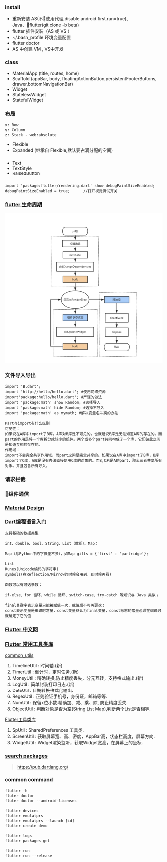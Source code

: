 

### install
- 重新安装 AS(不使用代理,disable.android.first.run=true)、Java、flutter(git clone -b beta)
- flutter 插件安装（AS 或 VS ）
- ~/.bash_profile 环境变量配置
- flutter doctor
- AS 中创建 VM , VS中开发

### class

- MaterialApp (title, routes, home)
- Scaffold (appBar, body, floatingActionButton,persistentFooterButtons, drawer,bottomNavigationBar)
- Widget
- StatelessWidget
- StatefulWidget

### 布局
```
x: Row
y: Column
z: Stack - web:absolute
```
- Flexible
- Expanded (继承自 Flexible,默认要占满分配的空间)

### 
- Text
- TextStyle
- RaisedButton


### 
```
import 'package:flutter/rendering.dart' show debugPaintSizeEnabled;
debugPaintSizeEnabled = true;      //打开视觉调试开关
```

### [flutter 生命周期](https://www.jianshu.com/p/c3c9beacbb94)
![生命周期](5316822-c9777f9315c20b2a.png)


### 文件导入导出
```
import 'B.dart';
import 'http://hello/hello.dart'; #使用网络资源
import'package:hello/hello.dart'; #严谨的做法
import 'package:math' show Random; #选择导入
import 'package:math' hide Random; #选择不导入
import 'package:math' as mymath; #解决变量名冲突的办法

Part与import有什么区别
可见性：
如果说在A库中import了B库，A库对B库是不可见的，也就是说B库是无法知道A库的存在的。而part的作用是将一个库拆分成较小的组件。两个或多个part共同构成了一个库，它们彼此之间是知道互相的存在的。
作用域：
import不会完全共享作用域，而part之间是完全共享的。如果说在A库中import了B库，B库import了C库，A库是没有办法直接使用C库的对象的。而B,C若是A的part，那么三者共享所有对象。并且包含所有导入。

```

### 请求拦截


### 组件通信

### [Material Design](https://material.io/tools/icons)

### [Dart编程语言入门](https://www.imooc.com/article/260329) 
```
支持基础的数据类型

int、double、bool、String、List（数组）、Map；

Map（与Python中的字典差不多），如Map gifts = {'first' : 'partridge'};

List
Runes(Unicode编码的字符串)
symbols(在Reflection/Mirrow的时候会用到，到时候再看)

函数可以有可选参数；

if-else、for 循环、while 循环、switch-case、try-catch 等知识与 Java 类似；

final关键字表示变量只能被赋值一次，赋值后不可再更改；
const表示变量是编译时常量，const变量默认为final变量，const标志的常量必须在编译时就确定了它的值 
```

### [Flutter 中文网](https://book.flutterchina.club/)


### [Flutter 常用工具类库](https://www.jianshu.com/p/425a7ff9d66e)
[common_utils](https://github.com/Sky24n/common_utils)

1. TimelineUtil : 时间轴.(新)
1. TimerUtil    : 倒计时，定时任务.(新)
1. MoneyUtil    : 精确转换,防止精度丢失，分元互转，支持格式输出.(新)
1. LogUtil      : 简单封装打印日志.(新)
1. DateUtil     : 日期转换格式化输出.
1. RegexUtil    : 正则验证手机号，身份证，邮箱等等.
1. NumUtil      : 保留x位小数.精确加、减、乘、除, 防止精度丢失.
1. ObjectUtil  : 判断对象是否为空(String List Map),判断两个List是否相等.

[Flutter工具类库](https://github.com/Sky24n/flustars)

1. SpUtil : SharedPreferences 工具类.
1. ScreenUtil : 获取屏幕宽、高、密度，AppBar高，状态栏高度，屏幕方向.
1. WidgetUtil : Widget渲染监听，获取Widget宽高，在屏幕上的坐标.



### [search packages](https://pub.dartlang.org/)

> https://pub.dartlang.org/


### common command

```
flutter -h
fluter doctor
fluter doctor --android-licenses

flutter devices
flutter emulatprs
flutter emulatprs --launch [id]
flutter create demo

flutter logs
flutter packages get

flutter run
flutter run --release
```